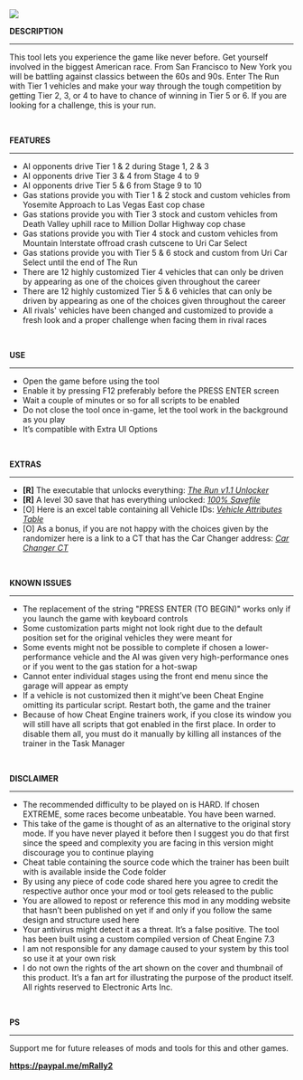 <img src="https://public-files.gumroad.com/xbpr5ju862nsrwmurscv1ua9qcgy">
<div class="rich-text">
   <p><strong>DESCRIPTION</strong></p>
   <hr>
   <p>This tool lets you experience the game like never before. Get yourself involved in the biggest American race. From San Francisco to New York you will be battling against classics between the 60s and 90s. Enter The Run with Tier 1 vehicles and make your way through the tough competition by getting Tier 2, 3, or 4 to have to chance of winning in Tier 5 or 6. If you are looking for a challenge, this is your run.</p>
   <p><br></p>
   <p><strong>FEATURES</strong></p>
   <hr>
   <ul>
      <li>AI opponents drive Tier 1 &amp; 2 during Stage 1, 2 &amp; 3</li>
      <li>AI opponents drive Tier 3 &amp; 4 from Stage 4 to 9</li>
      <li>AI opponents drive Tier 5 &amp; 6 from Stage 9 to 10</li>
      <li>Gas stations provide you with Tier 1 &amp; 2 stock and custom vehicles from Yosemite Approach to Las Vegas East cop chase</li>
      <li>Gas stations provide you with Tier 3 stock and custom vehicles from Death Valley uphill race to Million Dollar Highway cop chase</li>
      <li>Gas stations provide you with Tier 4 stock and custom vehicles from Mountain Interstate offroad crash cutscene to Uri Car Select</li>
      <li>Gas stations provide you with Tier 5 &amp; 6 stock and custom from Uri Car Select until the end of The Run</li>
      <li>There are 12 highly customized Tier 4 vehicles that can only be driven by appearing as one of the choices given throughout the career</li>
      <li>There are 12 highly customized Tier 5 &amp; 6 vehicles that can only be driven by appearing as one of the choices given throughout the career</li>
      <li>All rivals' vehicles have been changed and customized to provide a fresh look and a proper challenge when facing them in rival races</li>
   </ul>
   <p><br></p>
   <p><strong>USE</strong></p>
   <hr>
   <ul>
      <li>Open the game before using the tool</li>
      <li>Enable it by pressing F12 preferably before the PRESS ENTER screen</li>
      <li>Wait a couple of minutes or so for all scripts to be enabled</li>
      <li>Do not close the tool once in-game, let the tool work in the background as you play</li>
      <li>It’s compatible with Extra UI Options</li>
   </ul>
   <p><br></p>
   <p><strong>EXTRAS</strong></p>
   <hr>
   <ul>
      <li><strong>[R]</strong> The executable that unlocks everything: <a target="_blank" rel="noopener noreferrer nofollow" href="https://mega.nz/file/lxBHhKBA#I81krRLXLYjgck8wcm2I_oDWqiIc3tghVtfLQub1JfM"><em>The Run v1.1 Unlocker</em></a></li>
      <li><strong>[R]</strong> A level 30 save that has everything unlocked: <a target="_blank" rel="noopener noreferrer nofollow" href="https://mega.nz/file/wwgQHRbL#CxgMRsl2t7R94rTiEPJG54DG8dpVtTuKOt7-Jan7_F0"><em>100% Savefile</em></a></li>
      <li>[O] Here is an excel table containing all Vehicle IDs: <a target="_blank" rel="noopener noreferrer nofollow" href="https://docs.google.com/spreadsheets/d/1PKMQ9pjzXqJNN7dPLvb09Cwpaonbf0m-/edit?usp=sharing&amp;ouid=115565166183456091745&amp;rtpof=true&amp;sd=true"><em>Vehicle Attributes Table</em></a></li>
      <li>[O] As a bonus, if you are not happy with the choices given by the randomizer here is a link to a CT that has the Car Changer address: <a target="_blank" rel="noopener noreferrer nofollow" href="https://mega.nz/file/lkwmgKrT#fl8zSrOB_0LnDkNqz8N6kAeqCFsHkT76NITVGGeOx_A"><em>Car Changer CT</em></a></li>
   </ul>
   <p><br></p>
   <p><strong>KNOWN ISSUES</strong></p>
   <hr>
   <ul>
      <li>The replacement of the string "PRESS ENTER (TO BEGIN)" works only if you launch the game with keyboard controls</li>
      <li>Some customization parts might not look right due to the default position set for the original vehicles they were meant for</li>
      <li>Some events might not be possible to complete if chosen a lower-performance vehicle and the AI was given very high-performance ones or if you went to the gas station for a hot-swap</li>
      <li>Cannot enter individual stages using the front end menu since the garage will appear as empty</li>
      <li>If a vehicle is not customized then it might’ve been Cheat Engine omitting its particular script. Restart both, the game and the trainer</li>
      <li>Because of how Cheat Engine trainers work, if you close its window you will still have all scripts that got enabled in the first place. In order to disable them all, you must do it manually by killing all instances of the trainer in the Task Manager<br></li>
   </ul>
   <p><br></p>
   <p><strong>DISCLAIMER</strong></p>
   <hr>
   <ul>
      <li>The recommended difficulty to be played on is HARD. If chosen EXTREME, some races become unbeatable. You have been warned.</li>
      <li>This take of the game is thought of as an alternative to the original story mode. If you have never played it before then I suggest you do that first since the speed and complexity you are facing in this version might discourage you to continue playing</li>
      <li>Cheat table containing the source code which the trainer has been built with is available inside the Code folder</li>
      <li>By using any piece of code code shared here you agree to credit the respective author once your mod or tool gets released to the public</li>
      <li>You are allowed to repost or reference this mod in any modding website that hasn’t been published on yet if and only if you follow the same design and structure used here</li>
      <li>Your antivirus might detect it as a threat. It’s a false positive. The tool has been built using a custom compiled version of Cheat Engine 7.3</li>
      <li>I am not responsible for any damage caused to your system by this tool so use it at your own risk</li>
      <li>I do not own the rights of the art shown on the cover and thumbnail of this product. It’s a fan art for illustrating the purpose of the product itself. All rights reserved to Electronic Arts Inc.</li>
   </ul>
   <p><br></p>
   <p><strong>PS</strong></p>
   <hr>
   <p>Support me for future releases of mods and tools for this and other games.</p>
   <p><strong><a href="https://paypal.me/mRally2" target="_blank" rel="noopener noreferrer nofollow">https://paypal.me/mRally2</a></strong></p>
</div>
